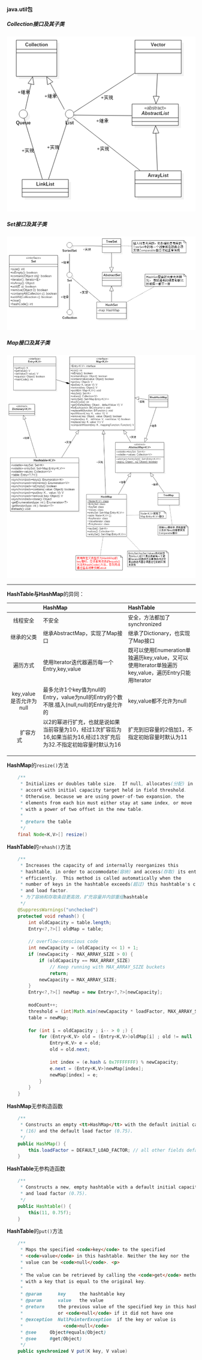 #### java.util包
##### Collection接口及其子类
![Collection接口及其子类](https://github.com/HurricanGod/Home/blob/master/img/Collection.png)


##### Set接口及其子类
![Set接口及其子类](https://github.com/HurricanGod/Home/blob/master/img/Set.png)


##### Map接口及其子类
![Map接口](https://github.com/HurricanGod/Home/blob/master/img/Map.png)

-----

**HashTable与HashMap**的异同：<br>

|                    | HashMap                                  | HashTable                                |
| :----------------: | :--------------------------------------- | :--------------------------------------- |
|        线程安全        | 不安全                                      | 安全，方法都加了synchronized                     |
|       继承的父类        | 继承AbstractMap，实现了Map接口                   | 继承了Dictionary，也实现了Map接口                  |
|        遍历方式        | 使用Iterator迭代器遍历每一个Entry,key,value        | 既可以使用Enumeration单独遍历key,value，又可以使用Iterator单独遍历key,value，遍历Entry只能用Iterator |
| key,value是否允许为null | 最多允许1个key值为null的Entry，value为null的Entry的个数不限.插入(null,null)的Entry是允许的 | key,value都不允许为null                       |
|        扩容方式        | 以2的幂进行扩充，也就是说如果当前容量为10，经过1次扩容后为16,如果当前为16,经过1次扩充后为32.不指定初始容量时默认为16                   | 扩充到旧容量的2倍加1，不指定初始容量时默认为11                |



**HashMap**的``resize()``方法

```java
    /**
     * Initializes or doubles table size.  If null, allocates(分配) in
     * accord with initial capacity target held in field threshold.
     * Otherwise, because we are using power-of-two expansion, the
     * elements from each bin must either stay at same index, or move
     * with a power of two offset in the new table.
     *
     * @return the table
     */
    final Node<K,V>[] resize()
```

**HashTable**的``rehash()``方法

```java
    /**
     * Increases the capacity of and internally reorganizes this
     * hashtable, in order to accommodate(容纳) and access(存取) its entries more
     * efficiently.  This method is called automatically when the
     * number of keys in the hashtable exceeds(超过) this hashtable's capacity
     * and load factor.
     * 为了容纳和存取条目更高效，扩充容量并内部重组hashtable
     */
    @SuppressWarnings("unchecked")
    protected void rehash() {
        int oldCapacity = table.length;
        Entry<?,?>[] oldMap = table;

        // overflow-conscious code
        int newCapacity = (oldCapacity << 1) + 1;
        if (newCapacity - MAX_ARRAY_SIZE > 0) {
            if (oldCapacity == MAX_ARRAY_SIZE)
                // Keep running with MAX_ARRAY_SIZE buckets
                return;
            newCapacity = MAX_ARRAY_SIZE;
        }
        Entry<?,?>[] newMap = new Entry<?,?>[newCapacity];

        modCount++;
        threshold = (int)Math.min(newCapacity * loadFactor, MAX_ARRAY_SIZE + 1);
        table = newMap;

        for (int i = oldCapacity ; i-- > 0 ;) {
            for (Entry<K,V> old = (Entry<K,V>)oldMap[i] ; old != null ; ) {
                Entry<K,V> e = old;
                old = old.next;

                int index = (e.hash & 0x7FFFFFFF) % newCapacity;
                e.next = (Entry<K,V>)newMap[index];
                newMap[index] = e;
            }
        }
    }

```

 **HashMap**无参构造函数

```java
    /**
     * Constructs an empty <tt>HashMap</tt> with the default initial capacity
     * (16) and the default load factor (0.75).
     */
    public HashMap() {
        this.loadFactor = DEFAULT_LOAD_FACTOR; // all other fields defaulted
    }
```

**HashTable**无参构造函数

```java
    /**
     * Constructs a new, empty hashtable with a default initial capacity (11)
     * and load factor (0.75).
     */
    public Hashtable() {
        this(11, 0.75f);
    }
```

**HashTable**的``put()``方法

```java
    /**
     * Maps the specified <code>key</code> to the specified
     * <code>value</code> in this hashtable. Neither the key nor the
     * value can be <code>null</code>. <p>
     *
     * The value can be retrieved by calling the <code>get</code> method
     * with a key that is equal to the original key.
     *
     * @param      key     the hashtable key
     * @param      value   the value
     * @return     the previous value of the specified key in this hashtable,
     *             or <code>null</code> if it did not have one
     * @exception  NullPointerException  if the key or value is
     *               <code>null</code>
     * @see     Object#equals(Object)
     * @see     #get(Object)
     */
    public synchronized V put(K key, V value) 
```



